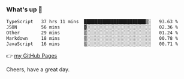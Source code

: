 ### What's up 👋

<!--START_SECTION:waka-->

```txt
TypeScript   37 hrs 11 mins  ███████████████████████▒░   93.63 %
JSON         56 mins         ▓░░░░░░░░░░░░░░░░░░░░░░░░   02.36 %
Other        29 mins         ▒░░░░░░░░░░░░░░░░░░░░░░░░   01.24 %
Markdown     18 mins         ▒░░░░░░░░░░░░░░░░░░░░░░░░   00.78 %
JavaScript   16 mins         ▒░░░░░░░░░░░░░░░░░░░░░░░░   00.71 %
```

<!--END_SECTION:waka-->

👉 [my GitHub Pages](https://ykzhukian.github.io)

Cheers, have a great day.

